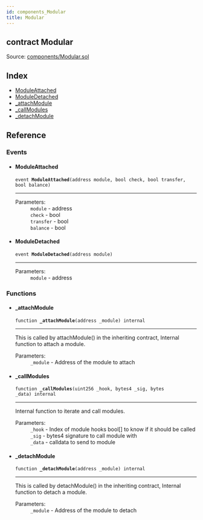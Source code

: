 ```yaml
---
id: components_Modular
title: Modular
---
```


<div class="contract-doc"><div class="contract"><h2 class="contract-header"><span class="contract-kind">contract</span> Modular</h2><div class="source">Source: <a href="git+https://github.com/SFT-Protocol/security-token/blob/v0.11.2/contracts/components/Modular.sol" target="_blank">components/Modular.sol</a></div></div><div class="index"><h2>Index</h2><ul><li><a href="components_Modular.html#ModuleAttached">ModuleAttached</a></li><li><a href="components_Modular.html#ModuleDetached">ModuleDetached</a></li><li><a href="components_Modular.html#_attachModule">_attachModule</a></li><li><a href="components_Modular.html#_callModules">_callModules</a></li><li><a href="components_Modular.html#_detachModule">_detachModule</a></li></ul></div><div class="reference"><h2>Reference</h2><div class="events"><h3>Events</h3><ul><li><div class="item event"><span id="ModuleAttached" class="anchor-marker"></span><h4 class="name">ModuleAttached</h4><div class="body"><code class="signature">event <strong>ModuleAttached</strong><span>(address module, bool check, bool transfer, bool balance) </span></code><hr/><dl><dt><span class="label-parameters">Parameters:</span></dt><dd><div><code>module</code> - address</div><div><code>check</code> - bool</div><div><code>transfer</code> - bool</div><div><code>balance</code> - bool</div></dd></dl></div></div></li><li><div class="item event"><span id="ModuleDetached" class="anchor-marker"></span><h4 class="name">ModuleDetached</h4><div class="body"><code class="signature">event <strong>ModuleDetached</strong><span>(address module) </span></code><hr/><dl><dt><span class="label-parameters">Parameters:</span></dt><dd><div><code>module</code> - address</div></dd></dl></div></div></li></ul></div><div class="functions"><h3>Functions</h3><ul><li><div class="item function"><span id="_attachModule" class="anchor-marker"></span><h4 class="name">_attachModule</h4><div class="body"><code class="signature">function <strong>_attachModule</strong><span>(address _module) </span><span>internal </span></code><hr/><div class="description"><p>This is called by attachModule() in the inheriting contract, Internal function to attach a module.</p></div><dl><dt><span class="label-parameters">Parameters:</span></dt><dd><div><code>_module</code> - Address of the module to attach</div></dd></dl></div></div></li><li><div class="item function"><span id="_callModules" class="anchor-marker"></span><h4 class="name">_callModules</h4><div class="body"><code class="signature">function <strong>_callModules</strong><span>(uint256 _hook, bytes4 _sig, bytes _data) </span><span>internal </span></code><hr/><div class="description"><p>Internal function to iterate and call modules.</p></div><dl><dt><span class="label-parameters">Parameters:</span></dt><dd><div><code>_hook</code> - Index of module hooks bool[] to know if it should be called</div><div><code>_sig</code> - bytes4 signature to call module with</div><div><code>_data</code> - calldata to send to module</div></dd></dl></div></div></li><li><div class="item function"><span id="_detachModule" class="anchor-marker"></span><h4 class="name">_detachModule</h4><div class="body"><code class="signature">function <strong>_detachModule</strong><span>(address _module) </span><span>internal </span></code><hr/><div class="description"><p>This is called by detachModule() in the inheriting contract, Internal function to detach a module.</p></div><dl><dt><span class="label-parameters">Parameters:</span></dt><dd><div><code>_module</code> - Address of the module to detach</div></dd></dl></div></div></li></ul></div></div></div>
